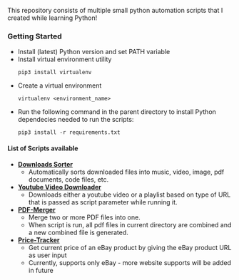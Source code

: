 This repository consists of multiple small python automation scripts that I created while learning Python!

### Getting Started
- Install (latest) Python version and set PATH variable
- Install virtual environment utility 
   ```
   pip3 install virtualenv
   ```
- Create a virtual environment
   ```
   virtualenv <environment_name>
   ```
- Run the following command in the parent directory to install Python dependecies needed to run the scripts:
   ```
   pip3 install -r requirements.txt
   ```

#### List of Scripts available
- **[Downloads Sorter](./Automated-Downloads-Sorter/)**
   - Automatically sorts downloaded files into music, video, image, pdf documents, code files, etc.
- **[Youtube Video Downloader](./Youtube-Downloader/)**
   - Downloads either a youtube video or a playlist based on type of URL that is passed as script parameter while running it.
- **[PDF-Merger](./PDF-Merger/)**
   - Merge two or more PDF files into one.
   - When script is run, all pdf files in current directory are combined and a new combined file is generated.
- **[Price-Tracker](./eBay-Price-Tracker/)**
   - Get current price of an eBay product by giving the eBay product URL as user input
   - Currently, supports only eBay - more website supports will be added in future
